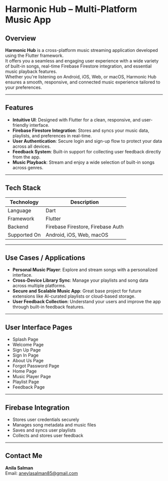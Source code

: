 
# Harmonic Hub – Multi-Platform Music App

## Overview

**Harmonic Hub** is a cross-platform music streaming application developed using the Flutter framework.  
It offers you a seamless and engaging user experience with a wide variety of built-in songs, real-time Firebase Firestore integration, and essential music playback features.  
Whether you're listening on Android, iOS, Web, or macOS, Harmonic Hub ensures a smooth, responsive, and connected music experience tailored to your preferences.

---

## Features

- **Intuitive UI**: Designed with Flutter for a clean, responsive, and user-friendly interface.  
- **Firebase Firestore Integration**: Stores and syncs your music data, playlists, and preferences in real-time.  
- **User Authentication**: Secure login and sign-up flow to protect your data across all devices.  
- **Feedback System**: Built-in support for collecting user feedback directly from the app.  
- **Music Playback**: Stream and enjoy a wide selection of built-in songs across genres.  

---

## Tech Stack

| Technology       | Description                              |
|------------------|------------------------------------------|
| Language         | Dart                                     |
| Framework        | Flutter                                  |
| Backend          | Firebase Firestore, Firebase Auth        |
| Supported On     | Android, iOS, Web, macOS                 |

---

## Use Cases / Applications

- **Personal Music Player**: Explore and stream songs with a personalized interface.  
- **Cross-Device Library Sync**: Manage your playlists and song data across multiple platforms.  
- **Secure and Scalable Music App**: Great base project for future extensions like AI-curated playlists or cloud-based storage.  
- **User Feedback Collection**: Understand your users and improve the app through built-in feedback features.

---

## User Interface Pages  

- Splash Page  
- Welcome Page  
- Sign Up Page  
- Sign In Page  
- About Us Page  
- Forgot Password Page  
- Home Page  
- Music Player Page  
- Playlist Page  
- Feedback Page  

---

## Firebase Integration  

- Stores user credentials securely  
- Manages song metadata and music files  
- Saves and syncs user playlists  
- Collects and stores user feedback  

---

## Contact Me

**Anila Salman**  
Email: aneylasalman85@gmail.com